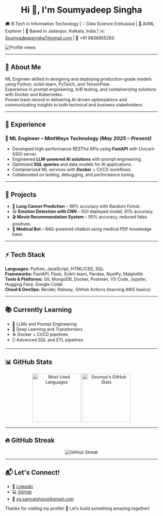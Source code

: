 <h1 align="center">Hi 👋, I'm Soumyadeep Singha</h1>  

🎓 B.Tech in Information Technology | 💡 Data Science Enthusiast | 🔎 AI/ML Explorer | 📍 Based in Jadavpur, Kolkata, India | ✉️ Soumyadeepsingha7@gmail.com | 📱 +91 9836955293  

![Profile views](https://komarev.com/ghpvc/?username=samrat0033&label=Profile%20views&color=0e75b6&style=flat)  

---

## 🚀 About Me  
ML Engineer skilled in designing and deploying production-grade models using Python, scikit-learn, PyTorch, and TensorFlow.  
Experience in prompt engineering, A/B testing, and containerizing solutions with Docker and Kubernetes.  
Proven track record in delivering AI-driven optimizations and communicating insights to both technical and business stakeholders.  

---

## 💼 Experience  

### 🚀 ML Engineer – MintWays Technology *(May 2025 – Present)*  
- Developed high-performance RESTful APIs using **FastAPI** with Uvicorn ASGI server.  
- Engineered **LLM-powered AI solutions** with prompt engineering.  
- Optimized **SQL queries** and data models for AI applications.  
- Containerized ML services with **Docker** + CI/CD workflows.  
- Collaborated on testing, debugging, and performance tuning.  

---

## 🧩 Projects  

- 🧬 **Lung Cancer Prediction** – 98% accuracy with Random Forest.  
- 😃 **Emotion Detection with CNN** – GUI deployed model, 61% accuracy.  
- 🎬 **Movie Recommendation System** – 95% accuracy, reduced false positives.  
- 🤖 **Medical Bot** – RAG-powered chatbot using medical PDF knowledge base.  

---

## ⚡ Tech Stack  

**Languages:** Python, JavaScript, HTML/CSS, SQL  
**Frameworks:** FastAPI, Flask, Scikit-learn, Pandas, NumPy, Matplotlib  
**Tools & Platforms:** Git, MongoDB, Docker, Postman, VS Code, Jupyter, Hugging Face, Google Colab  
**Cloud & DevOps:** Render, Railway, GitHub Actions (learning AWS basics)  

---

## 📚 Currently Learning  

- 🧠 LLMs and Prompt Engineering  
- 🤖 Deep Learning and Transformers  
- ⚙️ Docker + CI/CD pipelines  
- 🗄️ Advanced SQL and ETL pipelines  

---

## 📊 GitHub Stats  

<p align="center">
  <img src="https://github-readme-stats.vercel.app/api/top-langs/?username=Soumya-717&layout=compact&theme=radical" alt="Most Used Languages" height="160"/>
  <img src="https://github-readme-stats.vercel.app/api?username=Soumya-717&show_icons=true&theme=radical" alt="Soumya's GitHub Stats" height="160"/>
</p>  

---

## 🔥 GitHub Streak  

<p align="center">
  <img src="https://github-readme-streak-stats.herokuapp.com/?user=Soumya-717&theme=radical" alt="GitHub Streak" />
</p>  

---

## 📬 Let's Connect!  

- 💼 [LinkedIn](https://www.linkedin.com/in/samrat-ghorui)  
- 💻 [GitHub](https://github.com/samrat0033)  
- 📧 [sg.samratghorui@gmail.com](mailto:sg.samratghorui@gmail.com)  

Thanks for visiting my profile! 🚀 Let’s build something amazing together!  
